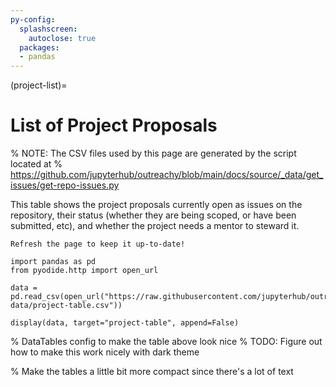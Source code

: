 ```yaml
---
py-config:
  splashscreen:
    autoclose: true
  packages:
  - pandas
---
```


(project-list)=

# List of Project Proposals

% NOTE: The CSV files used by this page are generated by the script located at
% https://github.com/jupyterhub/outreachy/blob/main/docs/source/_data/get_issues/get-repo-issues.py

This table shows the project proposals currently open as issues on the repository,
their status (whether they are being scoped, or have been submitted, etc), and
whether the project needs a mentor to steward it.

```{tip}
Refresh the page to keep it up-to-date!
```

```{py-script}
import pandas as pd
from pyodide.http import open_url

data = pd.read_csv(open_url("https://raw.githubusercontent.com/jupyterhub/outreachy/issue-data/project-table.csv"))

display(data, target="project-table", append=False)
```

<div id="project-table" class="full-width project-table"></div>

% DataTables config to make the table above look nice
% TODO: Figure out how to make this work nicely with dark theme

<link rel="stylesheet"
      href="https://cdn.datatables.net/1.10.24/css/jquery.dataTables.min.css">
<script type="text/javascript"
        src="https://cdn.datatables.net/1.10.24/js/jquery.dataTables.min.js"></script>

<script>
$(document).ready( function () {
    $('.project-table table').DataTable( {
        "order": [[ 0, "template" ]],
        "pageLength": 25
    });
} );
</script>

% Make the tables a little bit more compact since there's a lot of text

<style>
    table {
        font-size: .7em;
    }

    table th, table td {
        padding: 0;
    }
</style>

